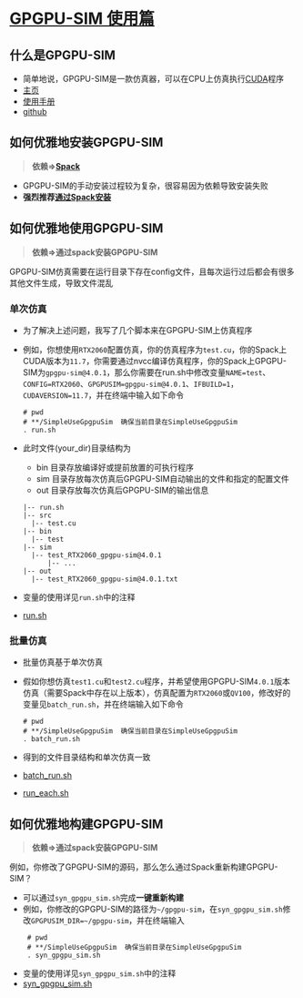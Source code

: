 
# [GPGPU-SIM 使用篇](https://github.com/gty111/SimpleUseGpgpuSim)

## 什么是GPGPU-SIM

- 简单地说，GPGPU-SIM是一款仿真器，可以在CPU上仿真执行[CUDA](https://docs.nvidia.cn/cuda/)程序
- [主页](http://www.gpgpu-sim.org/)
- [使用手册](http://gpgpu-sim.org/manual/index.php/Main_Page)
- [github](https://github.com/gpgpu-sim/)

## 如何优雅地安装GPGPU-SIM

> **依赖=>[Spack](https://spack.readthedocs.io/en/latest/)**

- GPGPU-SIM的手动安装过程较为复杂，很容易因为依赖导致安装失败
- **强烈推荐[通过Spack安装](https://github.com/wu-kan/wu-kan.github.io/blob/a94869ef1f1f6bf5daf9535cacbfc69912c2322b/_posts/2022-01-27-%E6%A8%A1%E6%8B%9F%E5%99%A8%20GPGPU-Sim%20%E7%9A%84%E4%BD%BF%E7%94%A8%E4%BB%8B%E7%BB%8D.md)**

## 如何优雅地使用GPGPU-SIM

> **依赖=>通过spack安装GPGPU-SIM**

GPGPU-SIM仿真需要在运行目录下存在config文件，且每次运行过后都会有很多其他文件生成，导致文件混乱

### 单次仿真

- 为了解决上述问题，我写了几个脚本来在GPGPU-SIM上仿真程序

- 例如，你想使用```RTX2060```配置仿真，你的仿真程序为```test.cu```，你的Spack上CUDA版本为```11.7```，你需要通过nvcc编译仿真程序，你的Spack上GPGPU-SIM为```gpgpu-sim@4.0.1```，那么你需要在run.sh中修改变量```NAME=test```、```CONFIG=RTX2060```、```GPGPUSIM=gpgpu-sim@4.0.1```、```IFBUILD=1```，```CUDAVERSION=11.7```，并在终端中输入如下命令

  ```shell
  # pwd 
  # **/SimpleUseGpgpuSim  确保当前目录在SimpleUseGpgpuSim
  . run.sh
  ```

- 此时文件(your_dir)目录结构为

  - bin 目录存放编译好或提前放置的可执行程序 
  - sim 目录存放每次仿真后GPGPU-SIM自动输出的文件和指定的配置文件
  - out 目录存放每次仿真后GPGPU-SIM的输出信息

  ```
  |-- run.sh
  |-- src
  	|-- test.cu
  |-- bin
  	|-- test
  |-- sim
  	|-- test_RTX2060_gpgpu-sim@4.0.1
  		|-- ...
  |-- out
  	|-- test_RTX2060_gpgpu-sim@4.0.1.txt
  ```

- 变量的使用详见```run.sh```中的注释

- [run.sh](https://github.com/gty111/SimpleUseGpgpuSim/blob/master/run.sh)


### 批量仿真

- 批量仿真基于单次仿真

- 假如你想仿真```test1.cu```和```test2.cu```程序，并希望使用GPGPU-SIM```4.0.1```版本仿真（需要Spack中存在以上版本），仿真配置为```RTX2060```或```QV100```，修改好的变量见```batch_run.sh```，并在终端输入如下命令

  ```shell
  # pwd 
  # **/SimpleUseGpgpuSim  确保当前目录在SimpleUseGpgpuSim
  . batch_run.sh
  ```

- 得到的文件目录结构和单次仿真一致

- [batch_run.sh](https://github.com/gty111/SimpleUseGpgpuSim/blob/master/batch_run.sh)

- [run_each.sh](https://github.com/gty111/SimpleUseGpgpuSim/blob/master/syn_gpgpu_sim.sh)

## 如何优雅地构建GPGPU-SIM
> **依赖=>通过spack安装GPGPU-SIM**

例如，你修改了GPGPU-SIM的源码，那么怎么通过Spack重新构建GPGPU-SIM？
- 可以通过```syn_gpgpu_sim.sh```完成**一键重新构建**
- 例如，你修改的GPGPU-SIM的路径为```~/gpgpu-sim```，在```syn_gpgpu_sim.sh```修改```GPGPUSIM_DIR=~/gpgpu-sim```，并在终端输入
	```shell
	 # pwd
	 # **/SimpleUseGpgpuSim  确保当前目录在SimpleUseGpgpuSim
	 . syn_gpgpu_sim.sh
	```
- 变量的使用详见```syn_gpgpu_sim.sh```中的注释
- [syn_gpgpu_sim.sh](https://github.com/gty111/SimpleUseGpgpuSim/blob/master/syn_gpgpu_sim.sh)
